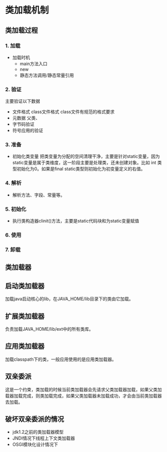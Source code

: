 # 类加载机制

## 类加载过程

### 1. 加载

* 加载时机
  * main方法入口
  * new
  * 静态方法调用/静态常量引用

### 2. 验证

主要验证以下数据

* 文件格式 class文件格式 class文件有规范的格式要求
* 元数据 父类、
* 字节码验证
* 符号应用的验证

### 3. 准备

* 初始化类变量 把类变量为分配的空间清理干净，主要是针对static变量，因为static变量是属于类维度，这一阶段主要是处理类，还未创建对象。比如 int 类型初始化为0。如果是final static类型则初始化为初变量定义的右值。

### 4. 解析

* 解析方法、字段、常量等。

### 5. 初始化

* 执行类构造器clinit()方法，主要是static代码块和为static变量赋值

### 6. 使用

### 7. 卸载

## 类加载器

## 启动类加载器

加载java启动核心的lib，在JAVA_HOME/lib目录下的类由它加载。

## 扩展类加载器

负责加载JAVA_HOME/lib/ext中的所有类库。

## 应用类加载器

加载classpath下的类，一般应用使用的是应用类加载器。

## 双亲委派

这是一个约束，类加载的时候当前类加载器会先请求父类加载器加载，如果父类加载器加载完成，则类加载完成，如果父类加载器未加载成功，才会由当前类加载器去加载。

## 破坏双亲委派的情况

* jdk1.2之前的类加载器模型
* JNDI情况下线程上下文类加载器
* OSGI模块化设计情况下
